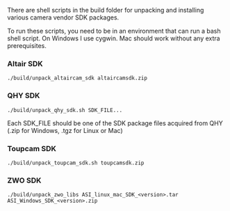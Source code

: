 There are shell scripts in the build folder for unpacking and installing various camera vendor SDK packages.

To run these scripts, you need to be in an environment that can run a bash shell script. On Windows I use cygwin. Mac should work without any extra prerequisites.

### Altair SDK
```
./build/unpack_altaircam_sdk altaircamsdk.zip
```

### QHY SDK
```
./build/unpack_qhy_sdk.sh SDK_FILE...
```
Each SDK_FILE should be one of the SDK package files acquired from QHY (.zip for Windows, .tgz for Linux or Mac)

### Toupcam SDK
```
./build/unpack_toupcam_sdk.sh toupcamsdk.zip
```

### ZWO SDK
```
./build/unpack_zwo_libs ASI_linux_mac_SDK_<version>.tar ASI_Windows_SDK_<version>.zip
```

